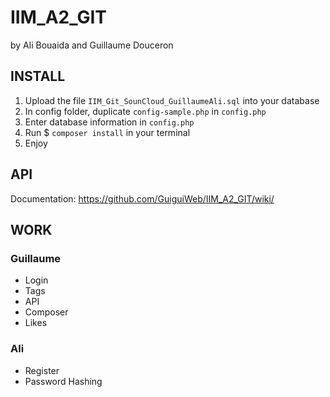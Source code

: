 # IIM_A2_GIT 
by Ali Bouaida and Guillaume Douceron


## INSTALL
1. Upload the file `IIM_Git_SounCloud_GuillaumeAli.sql` into your database
2. In config folder, duplicate `config-sample.php` in `config.php` 
3. Enter database information in `config.php`
4. Run $ `composer install` in your terminal
5. Enjoy


## API
Documentation: https://github.com/GuiguiWeb/IIM_A2_GIT/wiki/


## WORK

### Guillaume
* Login
* Tags
* API
* Composer
* Likes

### Ali
* Register
* Password Hashing